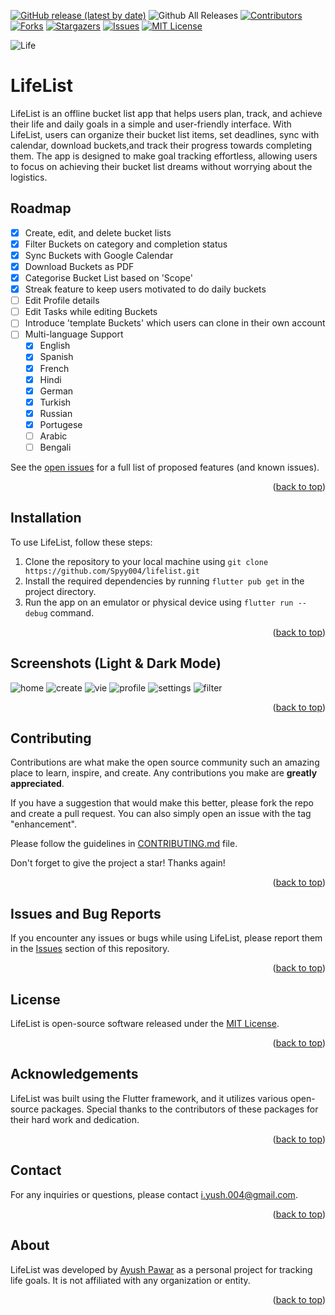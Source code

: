 <a name="readme-top"></a>

[![GitHub release (latest by date)](https://img.shields.io/github/v/release/Spyy004/LifeList.svg?style=for-the-badge)](https://github.com/Spyy004/LifeList/releases/latest)
![Github All Releases](https://img.shields.io/github/downloads/Spyy004/LifeList/total.svg?style=for-the-badge)
[![Contributors][contributors-shield]][contributors-url]
[![Forks][forks-shield]][forks-url]
[![Stargazers][stars-shield]][stars-url]
[![Issues][issues-shield]][issues-url]
[![MIT License][license-shield]][license-url]

![Life](https://user-images.githubusercontent.com/54628130/233258221-8e1673f3-e137-4fb3-802d-9bf5a708a64d.png)

LifeList
========

LifeList is an offline bucket list app that helps users plan, track, and achieve their life and daily goals in a simple and user-friendly interface. With LifeList, users can organize their bucket list items, set deadlines, sync with calendar, download buckets,and track their progress towards completing them. The app is designed to make goal tracking effortless, allowing users to focus on achieving their bucket list dreams without worrying about the logistics.

## Roadmap

- [x] Create, edit, and delete bucket lists
- [x] Filter Buckets on category and completion status
- [x] Sync Buckets with Google Calendar
- [x] Download Buckets as PDF
- [x] Categorise Bucket List based on 'Scope'
- [x] Streak feature to keep users motivated to do daily buckets
- [ ] Edit Profile details
- [ ] Edit Tasks while editing Buckets
- [ ] Introduce 'template Buckets' which users can clone in their own account
- [ ] Multi-language Support
    - [x] English
    - [x] Spanish
    - [x] French
    - [x] Hindi
    - [x] German
    - [x] Turkish
    - [x] Russian
    - [x] Portugese
    - [ ] Arabic
    - [ ] Bengali

See the [open issues](https://github.com/Spyy004/LifeList/issues) for a full list of proposed features (and known issues).

<p align="right">(<a href="#readme-top">back to top</a>)</p>

Installation
------------

To use LifeList, follow these steps:

1.  Clone the repository to your local machine using `git clone https://github.com/Spyy004/lifelist.git`
2.  Install the required dependencies by running `flutter pub get` in the project directory.
3.  Run the app on an emulator or physical device using `flutter run --debug` command.

<p align="right">(<a href="#readme-top">back to top</a>)</p>

Screenshots (Light & Dark Mode)
--------

![home](https://user-images.githubusercontent.com/54628130/233852515-4ab99c93-3717-4383-a5d5-2dedd1bb5e7a.jpg)
![create](https://user-images.githubusercontent.com/54628130/233852546-d7580b66-7572-464d-99c8-e89eaf1ca2b0.jpg)
![vie](https://user-images.githubusercontent.com/54628130/233852554-6c908df0-5bb3-47c7-82dc-50d3fbd42890.jpg)
![profile](https://user-images.githubusercontent.com/54628130/233852198-e549ff27-52dd-4605-a6bf-f4556a01ccaf.jpg)
![settings](https://user-images.githubusercontent.com/54628130/233852213-ca2166cd-bb43-4f0c-b222-aa31062bb584.jpg)
![filter](https://user-images.githubusercontent.com/54628130/233852533-31be3868-6825-41ac-a3de-fcde1d9b0537.jpg)

<p align="right">(<a href="#readme-top">back to top</a>)</p>

Contributing
------------

Contributions are what make the open source community such an amazing place to learn, inspire, and create. Any contributions you make are **greatly appreciated**.

If you have a suggestion that would make this better, please fork the repo and create a pull request. You can also simply open an issue with the tag "enhancement".

Please follow the guidelines in [CONTRIBUTING.md](https://github.com/Spyy004/LifeList/blob/main/Contributing.md) file.

Don't forget to give the project a star! Thanks again!

<p align="right">(<a href="#readme-top">back to top</a>)</p>

Issues and Bug Reports
----------------------

If you encounter any issues or bugs while using LifeList, please report them in the [Issues](https://github.com/Spyy004/lifelist/issues) section of this repository.

<p align="right">(<a href="#readme-top">back to top</a>)</p>

License
-------

LifeList is open-source software released under the [MIT License](https://chat.openai.com/c/LICENSE).

<p align="right">(<a href="#readme-top">back to top</a>)</p>

Acknowledgements
----------------

LifeList was built using the Flutter framework, and it utilizes various open-source packages. Special thanks to the contributors of these packages for their hard work and dedication.

<p align="right">(<a href="#readme-top">back to top</a>)</p>

Contact
-------

For any inquiries or questions, please contact <i.yush.004@gmail.com>.

<p align="right">(<a href="#readme-top">back to top</a>)</p>

About
-----

LifeList was developed by [Ayush Pawar](https://github.com/Spyy004) as a personal project for tracking life goals. It is not affiliated with any organization or entity.

<p align="right">(<a href="#readme-top">back to top</a>)</p>

<!-- MARKDOWN LINKS & IMAGES -->
<!-- https://www.markdownguide.org/basic-syntax/#reference-style-links -->
[contributors-shield]: https://img.shields.io/github/contributors/Spyy004/LifeList.svg?style=for-the-badge
[contributors-url]: https://github.com/Spyy004/LifeList/graphs/contributors
[forks-shield]: https://img.shields.io/github/forks/Spyy004/LifeList.svg?style=for-the-badge
[forks-url]: https://github.com/Spyy004/LifeList/network/members
[stars-shield]: https://img.shields.io/github/stars/Spyy004/LifeList.svg?style=for-the-badge
[stars-url]: https://github.com/Spyy004/LifeList/stargazers
[issues-shield]: https://img.shields.io/github/issues/Spyy004/LifeList.svg?style=for-the-badge
[issues-url]: https://github.com/Spyy004/LifeList/issues
[license-shield]: https://img.shields.io/github/license/Spyy004/LifeList.svg?style=for-the-badge
[license-url]: https://github.com/Spyy004/LifeList/blob/master/LICENSE.txt
